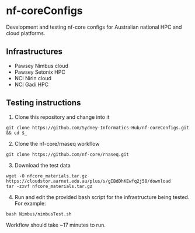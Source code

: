 # nf-coreConfigs

Development and testing nf-core configs for Australian national HPC and cloud platforms. 

## Infrastructures 
* Pawsey Nimbus cloud 
* Pawsey Setonix HPC
* NCI Nirin cloud   
* NCI Gadi HPC

## Testing instructions 

1. Clone this repository and change into it 

```
git clone https://github.com/Sydney-Informatics-Hub/nf-coreConfigs.git && cd $_
```

2. Clone the nf-core/rnaseq workflow

```
git clone https://github.com/nf-core/rnaseq.git 
```

3. Download the test data

```
wget -O nfcore_materials.tar.gz https://cloudstor.aarnet.edu.au/plus/s/gIBdDhKEwfq2j58/download
tar -zxvf nfcore_materials.tar.gz
```

4. Run and edit the provided bash script for the infrastructure being tested. For example:
```
bash Nimbus/nimbusTest.sh
```

Workflow should take ~17 minutes to run. 